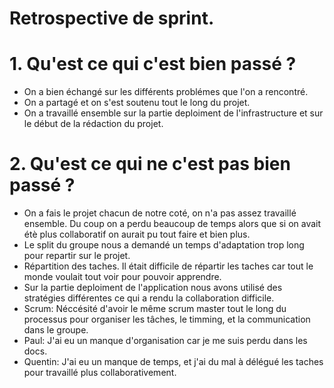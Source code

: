 # Retrospective de sprint.
# 1. Qu'est ce qui c'est bien passé ?
* On a bien échangé sur les différents problémes que l'on a rencontré.
* On a partagé et on s'est soutenu tout le long du projet.
* On a travaillé ensemble sur la partie deploiment de l'infrastructure et sur le début de la rédaction du projet.

# 2. Qu'est ce qui ne c'est pas bien passé ?
* On a fais le projet chacun de notre coté, on n'a pas assez travaillé ensemble. Du coup on a perdu beaucoup de temps alors que si on avait étè plus collaboratif on aurait pu tout faire et bien plus.
* Le split du groupe nous a demandé un temps d'adaptation trop long pour repartir sur le projet.
* Répartition des taches. Il était difficile de répartir les taches car tout le monde voulait tout voir pour pouvoir apprendre.
* Sur la partie deploiment de l'application nous avons utilisé des stratégies différentes ce qui a rendu la collaboration difficile.
* Scrum: Néccésité d'avoir le même scrum master tout le long du processus pour organiser les tâches, le timming, et la communication dans le groupe.
* Paul: J'ai eu un manque d'organisation car je me suis perdu dans les docs.
* Quentin: J'ai eu un manque de temps, et j'ai du mal à délégué les taches pour travaillé plus collaborativement.
